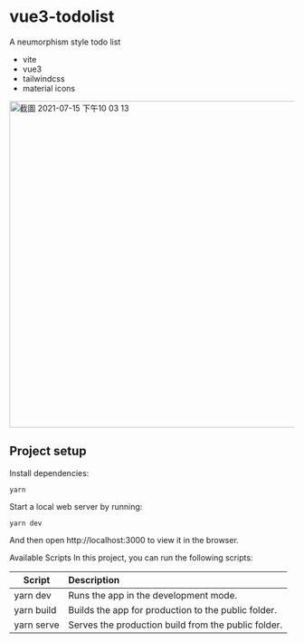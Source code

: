 # vue3-todolist
A neumorphism style todo list

- vite
- vue3
- tailwindcss
- material icons

<img width="576" alt="截圖 2021-07-15 下午10 03 13" src="https://user-images.githubusercontent.com/32087765/125801227-510ddf95-d850-4fe9-85d2-4c8e5c8bf6e5.png">


## Project setup
Install dependencies:
```
yarn
```
Start a local web server by running:
```
yarn dev
```
And then open http://localhost:3000 to view it in the browser.

Available Scripts
In this project, you can run the following scripts:

Script	   | Description
-----------|:---------------------------------------------------
yarn dev	 | Runs the app in the development mode.
yarn build |	Builds the app for production to the public folder.
yarn serve |	Serves the production build from the public folder.
